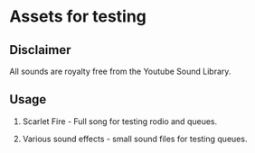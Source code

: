 # Assets for testing

## Disclaimer

All sounds are royalty free from the Youtube Sound Library.

## Usage

1. Scarlet Fire - Full song for testing rodio and queues.

2. Various sound effects - small sound files for testing queues.

